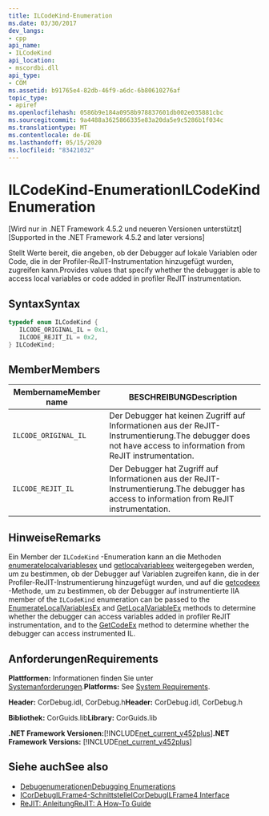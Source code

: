 ```yaml
---
title: ILCodeKind-Enumeration
ms.date: 03/30/2017
dev_langs:
- cpp
api_name:
- ILCodeKind
api_location:
- mscordbi.dll
api_type:
- COM
ms.assetid: b91765e4-82db-46f9-a6dc-6b80610276af
topic_type:
- apiref
ms.openlocfilehash: 0586b9e184a0958b978837601db002e035881cbc
ms.sourcegitcommit: 9a4488a3625866335e83a20da5e9c5286b1f034c
ms.translationtype: MT
ms.contentlocale: de-DE
ms.lasthandoff: 05/15/2020
ms.locfileid: "83421032"
---
```

# <a name="ilcodekind-enumeration"></a><span data-ttu-id="89f9b-102">ILCodeKind-Enumeration</span><span class="sxs-lookup"><span data-stu-id="89f9b-102">ILCodeKind Enumeration</span></span>
<span data-ttu-id="89f9b-103">[Wird nur in .NET Framework 4.5.2 und neueren Versionen unterstützt]</span><span class="sxs-lookup"><span data-stu-id="89f9b-103">[Supported in the .NET Framework 4.5.2 and later versions]</span></span>  
  
 <span data-ttu-id="89f9b-104">Stellt Werte bereit, die angeben, ob der Debugger auf lokale Variablen oder Code, die in der Profiler-ReJIT-Instrumentation hinzugefügt wurden, zugreifen kann.</span><span class="sxs-lookup"><span data-stu-id="89f9b-104">Provides values that specify whether the debugger is able to access local variables or code added in profiler ReJIT instrumentation.</span></span>  
  
## <a name="syntax"></a><span data-ttu-id="89f9b-105">Syntax</span><span class="sxs-lookup"><span data-stu-id="89f9b-105">Syntax</span></span>  
  
```cpp
typedef enum ILCodeKind {  
   ILCODE_ORIGINAL_IL = 0x1,  
   ILCODE_REJIT_IL = 0x2,  
} ILCodeKind;  
```  
  
## <a name="members"></a><span data-ttu-id="89f9b-106">Member</span><span class="sxs-lookup"><span data-stu-id="89f9b-106">Members</span></span>  
  
|<span data-ttu-id="89f9b-107">Membername</span><span class="sxs-lookup"><span data-stu-id="89f9b-107">Member name</span></span>|<span data-ttu-id="89f9b-108">BESCHREIBUNG</span><span class="sxs-lookup"><span data-stu-id="89f9b-108">Description</span></span>|  
|-----------------|-----------------|  
|`ILCODE_ORIGINAL_IL`|<span data-ttu-id="89f9b-109">Der Debugger hat keinen Zugriff auf Informationen aus der ReJIT-Instrumentierung.</span><span class="sxs-lookup"><span data-stu-id="89f9b-109">The debugger does not have access to information from ReJIT instrumentation.</span></span>|  
|`ILCODE_REJIT_IL`|<span data-ttu-id="89f9b-110">Der Debugger hat Zugriff auf Informationen aus der ReJIT-Instrumentierung.</span><span class="sxs-lookup"><span data-stu-id="89f9b-110">The debugger has access to information from ReJIT instrumentation.</span></span>|  
  
## <a name="remarks"></a><span data-ttu-id="89f9b-111">Hinweise</span><span class="sxs-lookup"><span data-stu-id="89f9b-111">Remarks</span></span>  
 <span data-ttu-id="89f9b-112">Ein Member der `ILCodeKind` -Enumeration kann an die Methoden [enumeratelocalvariablesex](icordebugilframe4-enumeratelocalvariablesex-method.md) und [getlocalvariableex](icordebugilframe4-getlocalvariableex-method.md) weitergegeben werden, um zu bestimmen, ob der Debugger auf Variablen zugreifen kann, die in der Profiler-ReJIT-Instrumentierung hinzugefügt wurden, und auf die [getcodeex](icordebugilframe4-getcodeex-method.md) -Methode, um zu bestimmen, ob der Debugger auf instrumentierte Il</span><span class="sxs-lookup"><span data-stu-id="89f9b-112">A member of the `ILCodeKind` enumeration can be passed to the [EnumerateLocalVariablesEx](icordebugilframe4-enumeratelocalvariablesex-method.md) and [GetLocalVariableEx](icordebugilframe4-getlocalvariableex-method.md) methods to determine whether the debugger can access variables added in profiler ReJIT instrumentation, and to the [GetCodeEx](icordebugilframe4-getcodeex-method.md) method to determine whether the debugger can access instrumented IL.</span></span>  
  
## <a name="requirements"></a><span data-ttu-id="89f9b-113">Anforderungen</span><span class="sxs-lookup"><span data-stu-id="89f9b-113">Requirements</span></span>  
 <span data-ttu-id="89f9b-114">**Plattformen:** Informationen finden Sie unter [Systemanforderungen](../../get-started/system-requirements.md).</span><span class="sxs-lookup"><span data-stu-id="89f9b-114">**Platforms:** See [System Requirements](../../get-started/system-requirements.md).</span></span>  
  
 <span data-ttu-id="89f9b-115">**Header:** CorDebug.idl, CorDebug.h</span><span class="sxs-lookup"><span data-stu-id="89f9b-115">**Header:** CorDebug.idl, CorDebug.h</span></span>  
  
 <span data-ttu-id="89f9b-116">**Bibliothek:** CorGuids.lib</span><span class="sxs-lookup"><span data-stu-id="89f9b-116">**Library:** CorGuids.lib</span></span>  
  
 <span data-ttu-id="89f9b-117">**.NET Framework Versionen:**[!INCLUDE[net_current_v452plus](../../../../includes/net-current-v452plus-md.md)]</span><span class="sxs-lookup"><span data-stu-id="89f9b-117">**.NET Framework Versions:** [!INCLUDE[net_current_v452plus](../../../../includes/net-current-v452plus-md.md)]</span></span>  
  
## <a name="see-also"></a><span data-ttu-id="89f9b-118">Siehe auch</span><span class="sxs-lookup"><span data-stu-id="89f9b-118">See also</span></span>

- [<span data-ttu-id="89f9b-119">Debugenumerationen</span><span class="sxs-lookup"><span data-stu-id="89f9b-119">Debugging Enumerations</span></span>](debugging-enumerations.md)
- [<span data-ttu-id="89f9b-120">ICorDebugILFrame4-Schnittstelle</span><span class="sxs-lookup"><span data-stu-id="89f9b-120">ICorDebugILFrame4 Interface</span></span>](icordebugilframe4-interface.md)
- [<span data-ttu-id="89f9b-121">ReJIT: Anleitung</span><span class="sxs-lookup"><span data-stu-id="89f9b-121">ReJIT: A How-To Guide</span></span>](https://docs.microsoft.com/archive/blogs/davbr/rejit-a-how-to-guide)
